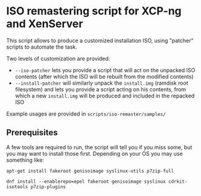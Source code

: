 # ISO remastering script for XCP-ng and XenServer

This script allows to produce a customized installation ISO, using
"patcher" scripts to automate the task.

Two levels of customization are provided:

* `--iso-patcher` lets you provide a script that will act on the
  unpacked ISO contents (after which the ISO will be rebuilt from the
  modified contents)
* `--install-patcher` will similarly unpack the `install.img` (ramdisk
  root filesystem) and lets you provide a script acting on his
  contents, from which a new `install.img` will be produced and
  included in the repacked ISO

Example usages are provided in `scripts/iso-remaster/samples/`

## Prerequisites

A few tools are required to run, the script will tell you if you miss
some, but you may want to install those first. Depending on your OS
you may use something like:

```
apt-get install fakeroot genisoimage syslinux-utils p7zip-full
```

```
dnf install --enablerepo=epel fakeroot genisoimage syslinux cdrkit-isotools p7zip-plugins
```
